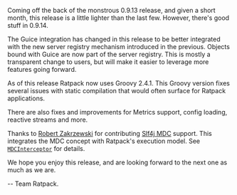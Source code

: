 <!-- 
This file contains the in progress release notes during the cycle.
It should not be considered the final announcement for any release at any time. 
-->

Coming off the back of the monstrous 0.9.13 release, and given a short month, this release is a little lighter than the last few.
However, there's good stuff in 0.9.14.

The Guice integration has changed in this release to be better integrated with the new server registry mechanism introduced in the previous.
Objects bound with Guice are now part of the server registry.
This is mostly a transparent change to users, but will make it easier to leverage more features going forward.

As of this release Ratpack now uses Groovy 2.4.1.
This Groovy version fixes several issues with static compilation that would often surface for Ratpack applications.

There are also fixes and improvements for Metrics support, config loading, reactive streams and more.

Thanks to [Robert Zakrzewski](https://github.com/zedar) for contributing [Slf4j MDC](http://www.slf4j.org/apidocs/org/slf4j/MDC.html) support.
This integrates the MDC concept with Ratpack's execution model.
See [`MDCInterceptor`](api/ratpack/logging/MDCInterceptor.html) for details.

We hope you enjoy this release, and are looking forward to the next one as much as we are.

-- Team Ratpack.
